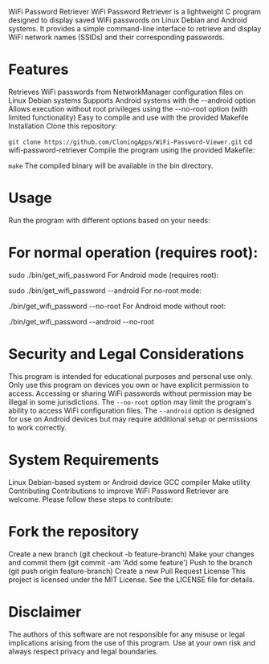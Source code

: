 
WiFi Password Retriever
WiFi Password Retriever is a lightweight C program designed to display saved WiFi passwords on Linux Debian and Android systems. It provides a simple command-line interface to retrieve and display WiFi network names (SSIDs) and their corresponding passwords.

# Features
Retrieves WiFi passwords from NetworkManager configuration files on Linux Debian systems
Supports Android systems with the --android option
Allows execution without root privileges using the --no-root option (with limited functionality)
Easy to compile and use with the provided Makefile
Installation
Clone this repository:

``git clone https://github.com/CloningApps/WiFi-Password-Viewer.git``
cd wifi-password-retriever
Compile the program using the provided Makefile:

``make``
The compiled binary will be available in the bin directory.

# Usage
Run the program with different options based on your needs:

# For normal operation (requires root):

sudo ./bin/get_wifi_password
For Android mode (requires root):

sudo ./bin/get_wifi_password --android
For no-root mode:

./bin/get_wifi_password --no-root
For Android mode without root:

./bin/get_wifi_password --android --no-root
# Security and Legal Considerations
This program is intended for educational purposes and personal use only.
Only use this program on devices you own or have explicit permission to access.
Accessing or sharing WiFi passwords without permission may be illegal in some jurisdictions.
The ``--no-root`` option may limit the program's ability to access WiFi configuration files.
The ``--android`` option is designed for use on Android devices but may require additional setup or permissions to work correctly.
# System Requirements
Linux Debian-based system or Android device
GCC compiler
Make utility
Contributing
Contributions to improve WiFi Password Retriever are welcome. Please follow these steps to contribute:

# Fork the repository
Create a new branch (git checkout -b feature-branch)
Make your changes and commit them (git commit -am 'Add some feature')
Push to the branch (git push origin feature-branch)
Create a new Pull Request
License
This project is licensed under the MIT License. See the LICENSE file for details.

# Disclaimer
The authors of this software are not responsible for any misuse or legal implications arising from the use of this program. Use at your own risk and always respect privacy and legal boundaries.
